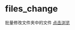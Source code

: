 # files_change
批量修改文件夹中的文件
<a href="https://github.com/linotrylie/linotrylie.github.io/tree/master/index.php">点击浏览</a>
